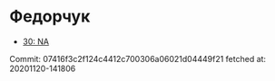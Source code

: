 # Федорчук
- [30: NA](30.md)

Commit: 07416f3c2f124c4412c700306a06021d04449f21
 fetched at: 20201120-141806
